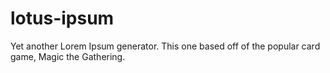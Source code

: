 # lotus-ipsum
Yet another Lorem Ipsum generator. This one based off of the popular card game, Magic the Gathering.
